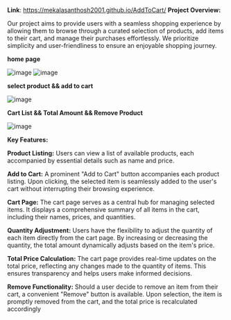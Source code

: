 **Link**: https://mekalasanthosh2001.github.io/AddToCart/
**Project Overview:**

Our project aims to provide users with a seamless shopping experience by allowing them to browse through a curated selection of products, add items to their cart, and manage their purchases effortlessly. We prioritize simplicity and user-friendliness to ensure an enjoyable shopping journey.


**home page**

![image](https://github.com/mekalasanthosh2001/AddToCart/assets/104013993/6b0f2c41-3834-4c44-83ea-7925641738bb)
![image](https://github.com/mekalasanthosh2001/AddToCart/assets/104013993/46510b1f-60f1-4ac8-b5c4-c36d0fd0fe89)

**select product && add to cart**

![image](https://github.com/mekalasanthosh2001/AddToCart/assets/104013993/80b295c1-661d-4a36-86fe-d20aea3e0223)

**Cart List && Total Amount && Remove Product**

![image](https://github.com/mekalasanthosh2001/AddToCart/assets/104013993/de781286-4a1f-4521-92aa-e9939fd3d7a3)


**Key Features:**

**Product Listing:** Users can view a list of available products, each accompanied by essential details such as name and price.

**Add to Cart:** A prominent "Add to Cart" button accompanies each product listing. Upon clicking, the selected item is seamlessly added to the user's cart without interrupting their browsing experience.

**Cart Page:** The cart page serves as a central hub for managing selected items. It displays a comprehensive summary of all items in the cart, including their names, prices, and quantities.

**Quantity Adjustment:** Users have the flexibility to adjust the quantity of each item directly from the cart page. By increasing or decreasing the quantity, the total amount dynamically adjusts based on the item's price.

**Total Price Calculation:** The cart page provides real-time updates on the total price, reflecting any changes made to the quantity of items. This ensures transparency and helps users make informed decisions.

**Remove Functionality:** Should a user decide to remove an item from their cart, a convenient "Remove" button is available. Upon selection, the item is promptly removed from the cart, and the total price is recalculated accordingly



















